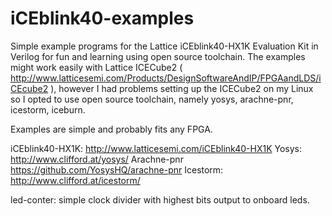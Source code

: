 # iCEblink40-examples
Simple example programs for the Lattice iCEblink40-HX1K Evaluation Kit in Verilog for fun and learning using open source toolchain. The examples might work easily with Lattice ICECube2 ( http://www.latticesemi.com/Products/DesignSoftwareAndIP/FPGAandLDS/iCEcube2 ), however I had problems setting up the ICECube2 on my Linux so I opted to use open source toolchain, namely yosys, arachne-pnr, icestorm, iceburn.

Examples are simple and probably fits any FPGA.

iCEblink40-HX1K: http://www.latticesemi.com/iCEblink40-HX1K
Yosys: http://www.clifford.at/yosys/
Arachne-pnr https://github.com/YosysHQ/arachne-pnr
Icestorm: http://www.clifford.at/icestorm/

led-conter: simple clock divider with highest bits output to onboard leds.

